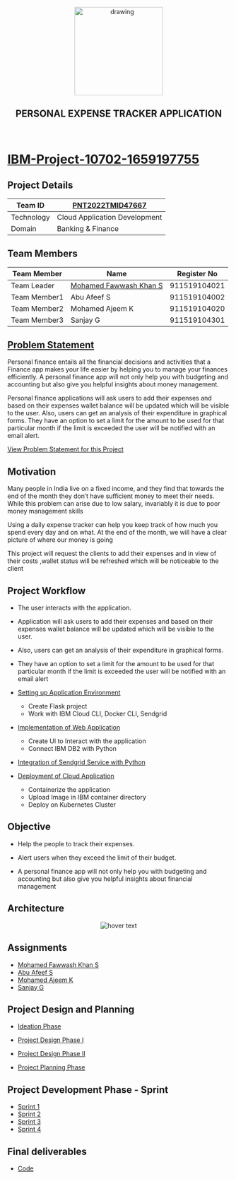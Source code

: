 <br>
<div align="center">
  <img src="https://upload.wikimedia.org/wikipedia/commons/5/51/IBM_logo.svg" align="center" alt="drawing" width="200" />
  <h2 align="center">PERSONAL EXPENSE TRACKER APPLICATION</h2>
</div><br>

# [IBM-Project-10702-1659197755](https://github.com/IBM-EPBL/IBM-Project-10702-1659197755)



## Project Details
| Team ID       | [PNT2022TMID47667](https://github.com/IBM-EPBL/IBM-Project-10702-1659197755)        |
| ------------- | -------------                |
| Technology    | Cloud Application Development|
|  Domain       | Banking & Finance            | 


## Team Members
| Team Member  | Name            | Register No    |
| -------------| -------------   | --------       |
| Team Leader    | [Mohamed Fawwash Khan S](http://www.abdullahwc.com/fawwashkhan/profile.html)       | 911519104021   |
| Team Member1 | Abu Afeef S     | 911519104002  |
| Team Member2 | Mohamed Ajeem K        | 911519104020   |
| Team Member3 | Sanjay G       | 911519104301   |

## [Problem Statement](https://github.com/IBM-EPBL/IBM-Project-10702-1659197755/blob/main/Project%20Design%20%26%20Planning/Ideation%20Phase/Problem%20Statement.pdf) 

Personal finance entails all the financial decisions and activities that a Finance app makes your life easier by helping you to manage your finances efficiently. A personal finance app will not only help you with budgeting and accounting but also give you helpful insights about money management.


Personal finance applications will ask users to add their expenses and based on their expenses wallet balance will be updated which will be visible to the user.  Also, users can get an analysis of their expenditure in graphical forms. They have an option to set a limit for the amount to be used for that particular month if the limit is exceeded the user will be notified with an email alert.

[View Problem Statement for this Project](https://github.com/IBM-EPBL/IBM-Project-10702-1659197755/blob/main/Project%20Design%20%26%20Planning/Ideation%20Phase/Problem%20Statement.pdf)

## Motivation

Many
people in India live on a fixed income, and they find that
towards the end of the month they don’t have sufficient money
to meet their needs. While this problem can arise due to low
salary, invariably it is due to poor money management skills

Using a daily expense tracker can help you keep
track of how much you spend every day and on what. At the end
of the month, we will have a clear picture of where our money is
going

This project will request the clients to add their expenses and in
view of their costs ,wallet status will be refreshed which will be
noticeable to the client

## Project Workflow
- The user interacts with the application.

- Application will ask users to add their expenses and based on their expenses wallet balance will be updated which will be visible to the user.

- Also, users can get an analysis of their expenditure in graphical forms.

- They have an option to set a limit for the amount to be used for that particular month if the limit is exceeded the user will be notified with an email alert

- [Setting up Application Environment](https://github.com/IBM-EPBL/IBM-Project-10702-1659197755/tree/main/Setting%20up%20application%20environment)
    - Create Flask project
    - Work with IBM Cloud CLI, Docker CLI, Sendgrid

- [Implementation of Web Application](https://github.com/IBM-EPBL/IBM-Project-10702-1659197755/tree/main/Implementing%20web%20application) 
   - Create UI to Interact with the application
   - Connect IBM DB2 with Python

- [Integration of Sendgrid Service with Python](https://github.com/IBM-EPBL/IBM-Project-10702-1659197755/tree/main/Integrating%20sendgrid%20service)

- [Deployment of Cloud Application](https://github.com/IBM-EPBL/IBM-Project-10702-1659197755/tree/main/Deployment%20of%20app%20in%20cloud)
   - Containerize the application
   - Upload Image in IBM container directory
   - Deploy on Kubernetes Cluster

## Objective 

- Help the people to track their expenses.

- Alert users when they exceed the limit of their budget.

- A personal finance app will not only help you with budgeting and 
accounting but also give you helpful insights about financial management

## Architecture
<p align="center">
  <img src="https://lh6.googleusercontent.com/rEq5ONu1NkSrSCO2bCYqPGfekO-jk-xyVo6TK1ZzwFrWosaBAzNpsiTcljCtT9wf0LvzUY18F9FTVzWBKTWCavF2lNG8N52IX6Ox6bJKd5uE7mTjU5_fG7Dh9OlY5g"  title="hover text">
</p>


## Assignments

- [Mohamed Fawwash Khan S]( https://github.com/IBM-EPBL/IBM-Project-10702-1659197755/tree/main/ASSIGNMENT/Moahmed%20Fawwash%20Khan%20S%20-%20TEAM%20LEADER)
- [Abu Afeef S]( https://github.com/IBM-EPBL/IBM-Project-10702-1659197755/tree/main/ASSIGNMENT/Abu%20Afeef%20S%20-%20Team%20Member%201)
- [Mohamed Ajeem K ]( https://github.com/IBM-EPBL/IBM-Project-10702-1659197755/tree/main/ASSIGNMENT/Mohamed%20Ajeem%20K%20-%20Team%20Member%202)
- [Sanjay G]( https://github.com/IBM-EPBL/IBM-Project-10702-1659197755/tree/main/ASSIGNMENT/Sanjay%20G%20-%20Team%20Member%203)

## Project Design and Planning

- [Ideation Phase](https://github.com/IBM-EPBL/IBM-Project-10702-1659197755/tree/main/Project%20Design%20%26%20Planning/Ideation%20Phase)

- [Project Design Phase I](https://github.com/IBM-EPBL/IBM-Project-10702-1659197755/tree/main/Project%20Design%20%26%20Planning/Project%20Design%20Phase%20I)

- [Project Design Phase II](https://github.com/IBM-EPBL/IBM-Project-10702-1659197755/tree/main/Project%20Design%20%26%20Planning/Project%20Design%20Phase-II)

- [Project Planning Phase](https://github.com/IBM-EPBL/IBM-Project-10702-1659197755/tree/main/Project%20Design%20%26%20Planning/Project%20Planning%20Phase)

## Project Development Phase - Sprint

- [Sprint 1]( https://github.com/IBM-EPBL/IBM-Project-10702-1659197755/tree/main/Project%20Development%20phase/Sprint%201)
- [Sprint 2]( https://github.com/IBM-EPBL/IBM-Project-10702-1659197755/tree/main/Project%20Development%20phase/Sprint%202)
- [Sprint 3]( https://github.com/IBM-EPBL/IBM-Project-10702-1659197755/tree/main/Project%20Development%20phase/Sprint%203)
- [Sprint 4]( https://github.com/IBM-EPBL/IBM-Project-10702-1659197755/tree/main/Project%20Development%20phase/Sprint%204)

## Final deliverables
   
- [Code]( https://github.com/IBM-EPBL/IBM-Project-10702-1659197755/tree/main/Final%20deliverables/Final%20code)
